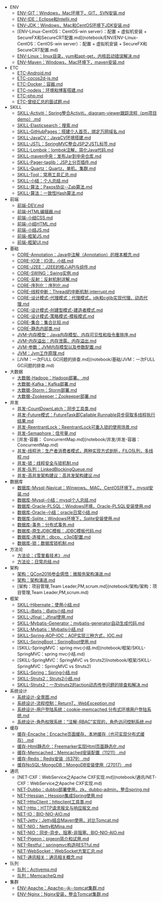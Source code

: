 - ENV
    - [ENV-GIT：Windows，Mac环境下，GIT、SVN安装.md](notebook/ENV/ENV-GIT：Windows，Mac环境下，GIT、SVN安装.md)
    - [ENV-IDE：Eclipse和Intellij.md](notebook/ENV/ENV-IDE：Eclipse和Intellij.md)
    - [ENV-JDK：Windows，Mac和CentOS环境下JDK安装.md](notebook/ENV/ENV-JDK：Windows，Mac和CentOS环境下JDK安装.md)
    - [ENV-Linux-CentOS：CentOS-win server）：配置 + 虚拟机安装 + SecureFX和SecureCRT配置.md](notebook/ENV/ENV-Linux-CentOS：CentOS-win server）：配置 + 虚拟机安装 + SecureFX和SecureCRT配置.md)
    - [ENV-Linux：linux目录，yum和apt-get，内核启动错误解决.md](notebook/ENV/ENV-Linux：linux目录，yum和apt-get，内核启动错误解决.md)
    - [ENV-Maven：Windows，Mac环境下，maven安装.md](notebook/ENV/ENV-Maven：Windows，Mac环境下，maven安装.md)
- ETC
    - [ETC-Android.md](notebook/ETC/ETC-Android.md)
    - [ETC-cocos2d-js.md](notebook/ETC/ETC-cocos2d-js.md)
    - [ETC-Docker：容器.md](notebook/ETC/ETC-Docker：容器.md)
    - [ETC-nodejs：环境和博客搭建.md](notebook/ETC/ETC-nodejs：环境和博客搭建.md)
    - [ETC-php.md](notebook/ETC/ETC-php.md)
    - [ETC-曾经汇总的面试题.md](notebook/ETC/ETC-曾经汇总的面试题.md)
- SKILL
    - [SKILL-Activiti：Spring整合Activiti，diagram-viewer跟踪流程（pm项目demo）.md](notebook/SKILL/SKILL-Activiti：Spring整合Activiti，diagram-viewer跟踪流程（pm项目demo）.md)
    - [SKILL-Elasticsearch：搜索.md](notebook/SKILL/SKILL-Elasticsearch：搜索.md)
    - [SKILL-GitHubPages：搭建个人首页，绑定万网域名.md](notebook/SKILL/SKILL-GitHubPages：搭建个人首页，绑定万网域名.md)
    - [SKILL-JavaCV：JavaCV环境搭建.md](notebook/SKILL/SKILL-JavaCV：JavaCV环境搭建.md)
    - [SKILL-JSTL：SpringMVC整合JSP之JSTL标签.md](notebook/SKILL/SKILL-JSTL：SpringMVC整合JSP之JSTL标签.md)
    - [SKILL-Lombok：lombok注解，简化Java代码.md](notebook/SKILL/SKILL-Lombok：lombok注解，简化Java代码.md)
    - [SKILL-maven中央：发布Jar到中央仓库.md](notebook/SKILL/SKILL-maven中央：发布Jar到中央仓库.md)
    - [SKILL-Pager-taglib：JSP上分页插件.md](notebook/SKILL/SKILL-Pager-taglib：JSP上分页插件.md)
    - [SKILL-Quartz：Quartz，单机、集群.md](notebook/SKILL/SKILL-Quartz：Quartz，单机、集群.md)
    - [SKILL-Tool：常用工具汇总.md](notebook/SKILL/SKILL-Tool：常用工具汇总.md)
    - [SKILL-小结：个人总结.md](notebook/SKILL/SKILL-小结：个人总结.md)
    - [SKILL-算法：Paxos协议--Zab算法.md](notebook/SKILL/SKILL-算法：Paxos协议--Zab算法.md)
    - [SKILL-算法：一致性Hash算法.md](notebook/SKILL/SKILL-算法：一致性Hash算法.md)
- 前端
    - [前端-DEV.md](notebook/前端/前端-DEV.md)
    - [前端-HTML编辑器.md](notebook/前端/前端-HTML编辑器.md)
    - [前端-小结CSS.md](notebook/前端/前端-小结CSS.md)
    - [前端-小结HTML.md](notebook/前端/前端-小结HTML.md)
    - [前端-小结JS.md](notebook/前端/前端-小结JS.md)
    - [前端-框架JS.md](notebook/前端/前端-框架JS.md)
    - [前端-框架UI.md](notebook/前端/前端-框架UI.md)
- 基础
    - [CORE-Annotation：Java中注解（Annotation）的根本概念.md](notebook/基础/CORE-Annotation：Java中注解（Annotation）的根本概念.md)
    - [CORE-IO流：IO流，小结.md](notebook/基础/CORE-IO流：IO流，小结.md)
    - [CORE-J2EE：J2EE的核心API与组件.md](notebook/基础/CORE-J2EE：J2EE的核心API与组件.md)
    - [CORE-SWING：Swing实例.md](notebook/基础/CORE-SWING：Swing实例.md)
    - [CORE-反射：反射机制详解.md](notebook/基础/CORE-反射：反射机制详解.md)
    - [CORE-序列化：序列化.md](notebook/基础/CORE-序列化：序列化.md)
    - [CORE-线程中断：Thread的中断机制,interrupt.md](notebook/基础/CORE-线程中断：Thread的中断机制,interrupt.md)
    - [CORE-设计模式-代理模式：代理模式，jdk和cglib实现代理、动态代理.md](notebook/基础/CORE-设计模式-代理模式：代理模式，jdk和cglib实现代理、动态代理.md)
    - [CORE-设计模式-创建型模式-建造者模式.md](notebook/基础/CORE-设计模式-创建型模式-建造者模式.md)
    - [CORE-设计模式-策略模式-模板模式.md](notebook/基础/CORE-设计模式-策略模式-模板模式.md)
    - [CORE-集合：集合比较.md](notebook/基础/CORE-集合：集合比较.md)
    - [CORE-静态内部类.md](notebook/基础/CORE-静态内部类.md)
    - [JVM-内存模型：Java内存模型、内存可见性和指令重排序.md](notebook/基础/JVM-内存模型：Java内存模型、内存可见性和指令重排序.md)
    - [JVM-内存溢出：内存泄露、内存溢出.md](notebook/基础/JVM-内存溢出：内存泄露、内存溢出.md)
    - [JVM-参数：JVM内存模型以及参数配置.md](notebook/基础/JVM-参数：JVM内存模型以及参数配置.md)
    - [JVM：Jvm工作原理.md](notebook/基础/JVM：Jvm工作原理.md)
    - [JVM：一次FULL GC问题的排查.md](notebook/基础/JVM：一次FULL GC问题的排查.md)
- 大数据
    - [大数据-Hadoop：Hadoop部署、.md](notebook/大数据/大数据-Hadoop：Hadoop部署、.md)
    - [大数据-Kafka：Kafka部署.md](notebook/大数据/大数据-Kafka：Kafka部署.md)
    - [大数据-Storm：Storm部署.md](notebook/大数据/大数据-Storm：Storm部署.md)
    - [大数据-Zookeeper：Zookeeper部署.md](notebook/大数据/大数据-Zookeeper：Zookeeper部署.md)
- 并发
    - [并发-CountDownLatch：同步工具类.md](notebook/并发/并发-CountDownLatch：同步工具类.md)
    - [并发-Future模式：FutureTask即Callable,Runnable异步获取多线程执行结果.md](notebook/并发/并发-Future模式：FutureTask即Callable,Runnable异步获取多线程执行结果.md)
    - [并发-ReentrantLock：ReentrantLock可重入锁的使用场景.md](notebook/并发/并发-ReentrantLock：ReentrantLock可重入锁的使用场景.md)
    - [并发-Semaphore：信号量.md](notebook/并发/并发-Semaphore：信号量.md)
    - [并发-容器： ConcurrentMap.md](notebook/并发/并发-容器： ConcurrentMap.md)
    - [并发-线程池：生产者消费者模式，两种实现方式剖析，FILO队列，多线程.md](notebook/并发/并发-线程池：生产者消费者模式，两种实现方式剖析，FILO队列，多线程.md)
    - [并发-锁：线程安全与锁机制.md](notebook/并发/并发-锁：线程安全与锁机制.md)
    - [并发-队列：LinkedBlockingQueue.md](notebook/并发/并发-队列：LinkedBlockingQueue.md)
    - [并发-高并发架构建议：高并发架构建议.md](notebook/并发/并发-高并发架构建议：高并发架构建议.md)
- 数据库
    - [数据库-Mysql-Navicat：Winwows、MAC、CentOS环境下，mysql安装.md](notebook/数据库/数据库-Mysql-Navicat：Winwows、MAC、CentOS环境下，mysql安装.md)
    - [数据库-Mysql-小结：mysql个人总结.md](notebook/数据库/数据库-Mysql-小结：mysql个人总结.md)
    - [数据库-Oracle-PLSQL：Windows环境，Oracle-PLSQL安装使用.md](notebook/数据库/数据库-Oracle-PLSQL：Windows环境，Oracle-PLSQL安装使用.md)
    - [数据库-Oracle-小结：oracle日常小结.md](notebook/数据库/数据库-Oracle-小结：oracle日常小结.md)
    - [数据库-Sqlite：Windows环境下，Sqlite安装使用.md](notebook/数据库/数据库-Sqlite：Windows环境下，Sqlite安装使用.md)
    - [数据库-事务：分布式事务.md](notebook/数据库/数据库-事务：分布式事务.md)
    - [数据库-原生JDBC模板：JDBC模板代码.md](notebook/数据库/数据库-原生JDBC模板：JDBC模板代码.md)
    - [数据库-连接池：dbcp、c3p0配置.md](notebook/数据库/数据库-连接池：dbcp、c3p0配置.md)
    - [数据库-锁：数据库锁机制.md](notebook/数据库/数据库-锁：数据库锁机制.md)
- 方法论
    - [方法论：《雪里看技术》.md](notebook/方法论/方法论：《雪里看技术》.md)
    - [方法论：日常总结.md](notebook/方法论/方法论：日常总结.md)
- 架构
    - [架构：QCon2016参会感悟：微服务架构演进.md](notebook/架构/架构：QCon2016参会感悟：微服务架构演进.md)
    - [架构：架构演进.md](notebook/架构/架构：架构演进.md)
    - [架构：项目管理,Team Leader,PM,scrum.md](notebook/架构/架构：项目管理,Team Leader,PM,scrum.md)
- 框架
    - [SKILL-Hibernate：使用小结.md](notebook/框架/SKILL-Hibernate：使用小结.md)
    - [SKILL-iBatis：iBatis小结.md](notebook/框架/SKILL-iBatis：iBatis小结.md)
    - [SKILL-Jfinal：Jfinal使用.md](notebook/框架/SKILL-Jfinal：Jfinal使用.md)
    - [SKILL-Mybatis-Generator：mybatis-generator自动生成代码.md](notebook/框架/SKILL-Mybatis-Generator：mybatis-generator自动生成代码.md)
    - [SKILL-Mybatis：Mybatis小结.md](notebook/框架/SKILL-Mybatis：Mybatis小结.md)
    - [SKILL-Spring-AOP-IOC：AOP实现三种方式，IOC.md](notebook/框架/SKILL-Spring-AOP-IOC：AOP实现三种方式，IOC.md)
    - [SKILL-SpringBoot：SpringBoot使用.md](notebook/框架/SKILL-SpringBoot：SpringBoot使用.md)
    - [SKILL-SpringMVC：spring mvc小结.md](notebook/框架/SKILL-SpringMVC：spring mvc小结.md)
    - [SKILL-SpringMVC：SpringMVC vs Struts2](notebook/框架/SKILL-SpringMVC：SpringMVC vs Struts2)
    - [SKILL-Spring：Spring小结.md](notebook/框架/SKILL-Spring：Spring小结.md)
    - [SKILL-Struts2：Struts2小结.md](notebook/框架/SKILL-Struts2：Struts2小结.md)
    - [SKILL-Struts2：一次struts2的action动态传参问题的排查和解决.md](notebook/框架/SKILL-Struts2：一次struts2的action动态传参问题的排查和解决.md)
- 系统设计
    - [系统设计-全景图.md](notebook/系统设计/系统设计-全景图.md)
    - [系统设计-流程控制：ReturnT、WebException.md](notebook/系统设计/系统设计-流程控制：ReturnT、WebException.md)
    - [系统设计-用户登陆系统：cookie-memcached,分布式环境用户登陆系统.md](notebook/系统设计/系统设计-用户登陆系统：cookie-memcached,分布式环境用户登陆系统.md)
    - [系统设计-角色权限系统：“注解-RBAC”实现的，角色访问控制系统.md](notebook/系统设计/系统设计-角色权限系统：“注解-RBAC”实现的，角色访问控制系统.md)
- 缓存
    - [缓存-Encache：Encache页面缓存、本地缓存（也可实现分布式缓存）.md](notebook/缓存/缓存-Encache：Encache页面缓存、本地缓存（也可实现分布式缓存）.md)
    - [缓存-Html静态化：Freemarker实现Html页面静态化.md](notebook/缓存/缓存-Html静态化：Freemarker实现Html页面静态化.md)
    - [缓存-Memcached：Memcached安装配置（11211）.md](notebook/缓存/缓存-Memcached：Memcached安装配置（11211）.md)
    - [缓存-Redis：Redis安装（6379）.md](notebook/缓存/缓存-Redis：Redis安装（6379）.md)
    - [缓存NoSQL-MongoDB：MongoDB安装使用（27017）.md](notebook/缓存/缓存NoSQL-MongoDB：MongoDB安装使用（27017）.md)
- 通讯
    - [NET-CXF：WebService之Apache CXF实现.md](notebook/通讯/NET-CXF：WebService之Apache CXF实现.md)
    - [NET-Dubbo：dubbo部署使用，zk，dubbo-admin，整合spring.md](notebook/通讯/NET-Dubbo：dubbo部署使用，zk，dubbo-admin，整合spring.md)
    - [NET-Hessian：Hession集成Spring使用.md](notebook/通讯/NET-Hessian：Hession集成Spring使用.md)
    - [NET-HttpClient：httpclient工具类.md](notebook/通讯/NET-HttpClient：httpclient工具类.md)
    - [NET-Http：HTTP请求报文与响应报文.md](notebook/通讯/NET-Http：HTTP请求报文与响应报文.md)
    - [NET-IO：BIO-NIO-AIO.md](notebook/通讯/NET-IO：BIO-NIO-AIO.md)
    - [NET-Jetty：Jetty结合Maven使用，对比Tomcat.md](notebook/通讯/NET-Jetty：Jetty结合Maven使用，对比Tomcat.md)
    - [NET-NIO：Netty和Mina.md](notebook/通讯/NET-NIO：Netty和Mina.md)
    - [NET-NIO：同步-异步、阻塞-非阻塞、BIO-NIO-AIO.md](notebook/通讯/NET-NIO：同步-异步、阻塞-非阻塞、BIO-NIO-AIO.md)
    - [NET-Pigeon：pigeon简介和试用.md](notebook/通讯/NET-Pigeon：pigeon简介和试用.md)
    - [NET-Restful：springmvc构造RESTful.md](notebook/通讯/NET-Restful：springmvc构造RESTful.md)
    - [NET-WebSocket：WebSocket方案汇总.md](notebook/通讯/NET-WebSocket：WebSocket方案汇总.md)
    - [NET-通讯相关：通讯相关概念.md](notebook/通讯/NET-通讯相关：通讯相关概念.md)
- 队列
    - [队列：Activemq.md](notebook/队列/队列：Activemq.md)
    - [队列：MemcacheQ.md](notebook/队列/队列：MemcacheQ.md)
- 集群
    - [ENV-Apache：Apache--jk--tomcat集群.md](notebook/集群/ENV-Apache：Apache--jk--tomcat集群.md)
    - [ENV-Nginx：Nginx安装，整合Tomcat集群.md](notebook/集群/ENV-Nginx：Nginx安装，整合Tomcat集群.md)
    